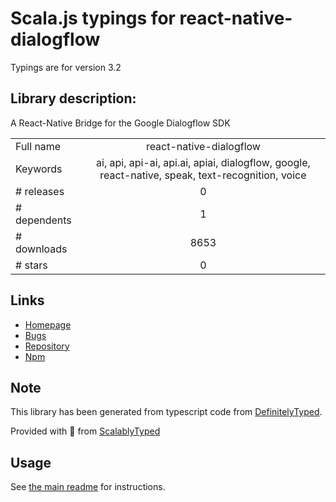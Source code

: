 
# Scala.js typings for react-native-dialogflow

Typings are for version 3.2

## Library description:
A React-Native Bridge for the Google Dialogflow SDK

|                    |                 |
| ------------------ | :-------------: |
| Full name          | react-native-dialogflow |
| Keywords           | ai, api, api-ai, api.ai, apiai, dialogflow, google, react-native, speak, text-recognition, voice |
| # releases         | 0 |
| # dependents       | 1 |
| # downloads        | 8653 |
| # stars            | 0 |

## Links
- [Homepage](https://github.com/innFactory/react-native-dialogflow#readme)
- [Bugs](https://github.com/innFactory/react-native-dialogflow/issues)
- [Repository](https://github.com/innFactory/react-native-dialogflow)
- [Npm](https://www.npmjs.com/package/react-native-dialogflow)
    


## Note
This library has been generated from typescript code from [DefinitelyTyped](https://definitelytyped.org).

Provided with :purple_heart: from [ScalablyTyped](https://github.com/oyvindberg/ScalablyTyped)

## Usage
See [the main readme](../../readme.md) for instructions.


